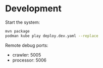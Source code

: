 # Development

Start the system:
```bash
mvn package
podman kube play deploy.dev.yaml --replace
```

Remote debug ports:

- crawler: 5005
- processor: 5006
